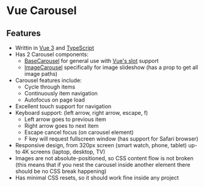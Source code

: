 # Vue Carousel

## Features

- Writtin in [Vue 3](https://vuejs.org/) and [TypeScript](https://www.typescriptlang.org/)
- Has 2 Carousel components:
  - [BaseCarousel](src/components/BaseCarousel.vue) for general use with [Vue's slot](https://vuejs.org/guide/components/slots.html) support
  - [ImageCarousel](src/components/ImageCarousel.vue) specifically for image slideshow (has a prop to get all image paths)
- Carousel features include:
  - Cycle through items
  - Continuously item navigation
  - Autofocus on page load
- Excellent touch support for navigation
- Keyboard support: (left arrow, right arrow, escape, f)
  - Left arrow goes to previous item
  - Right arrow goes to next item
  - Escape cancel focus (on carousel element)
  - F key will request fullscreen window (has support for Safari browser)
- Responsive design, from 320px screen (smart watch, phone, tablet) up-to 4K screens (laptop, desktop, TV)
- Images are not absolute-positioned, so CSS content flow is not broken (this means that if you nest the carousel inside another element there should be no CSS break happening)
- Has minimal CSS resets, so it should work fine inside any project
